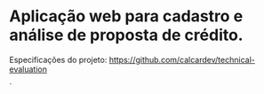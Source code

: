 # Aplicação web para cadastro e análise de proposta de crédito.

Especificações do projeto: https://github.com/calcardev/technical-evaluation

`
